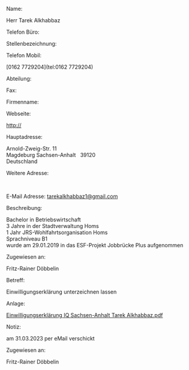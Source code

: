 Name:

Herr Tarek Alkhabbaz    

Telefon Büro:

Stellenbezeichnung:

Telefon Mobil:

[0162 7729204](tel:0162 7729204)

Abteilung:

Fax:

Firmenname:

Webseite:

[http://](http:)

Hauptadresse:

Arnold-Zweig-Str. 11  
Magdeburg Sachsen-Anhalt   39120  
Deutschland

Weitere Adresse:

  
    

E-Mail Adresse:
tarekalkhabbaz1@gmail.com

Beschreibung:

Bachelor in Betriebswirtschaft  
3 Jahre in der Stadtverwaltung Homs  
1 Jahr JRS-Wohlfahrtsorganisation Homs  
Sprachniveau B1  
wurde am 29.01.2019 in das ESF-Projekt Jobbrücke Plus aufgenommen

Zugewiesen an:

Fritz-Rainer Döbbelin


Betreff:

Einwilligungserklärung unterzeichnen lassen

Anlage:

[Einwilligungserklärung IQ Sachsen-Anhalt Tarek Alkhabbaz.pdf](http://iqn.bwsa.de/index.php?entryPoint=download&id=295def47-e24e-3a12-c462-6426aa44cc44&type=Notes)   [](http://iqn.bwsa.de/index.php?preview=yes&entryPoint=download&id=295def47-e24e-3a12-c462-6426aa44cc44&type=Notes)   

Notiz:

am 31.03.2023 per eMail verschickt

Zugewiesen an:

Fritz-Rainer Döbbelin
